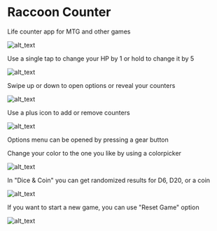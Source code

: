 # Raccoon Counter

Life counter app for MTG and other games

![alt_text](https://github.com/RogaJedi/life_counter/blob/media/Raccoon_Counter.png)

Use a single tap to change your HP by 1 or hold to change it by 5

![alt_text](https://github.com/RogaJedi/life_counter/blob/media/LC-beta-demo-1.gif)

Swipe up or down to open options or reveal your counters

![alt_text](https://github.com/RogaJedi/life_counter/blob/media/LC-beta-demo-2.gif)

Use a plus icon to add or remove counters

![alt_text](https://github.com/RogaJedi/life_counter/blob/media/LC-beta-demo-6.gif)

Options menu can be opened by pressing a gear button

Change your color to the one you like by using a colorpicker

![alt_text](https://github.com/RogaJedi/life_counter/blob/media/LC-beta-demo-3.gif)

In "Dice & Coin" you can get randomized results for D6, D20, or a coin

![alt_text](https://github.com/RogaJedi/life_counter/blob/media/LC-beta-demo-4.gif)

If you want to start a new game, you can use "Reset Game" option

![alt_text](https://github.com/RogaJedi/life_counter/blob/media/LC-beta-demo-5.gif)
